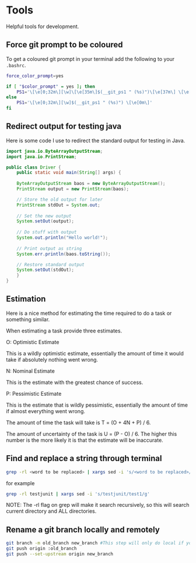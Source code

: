 # Tools
Helpful tools for development.

## Force git prompt to be coloured
To get a coloured git prompt in your terminal add the following to your `.bashrc`.

```bash
force_color_prompt=yes

if [ "$color_prompt" = yes ]; then
    PS1='\[\e[0;32m\][\w]\[\e[35m\]$(__git_ps1 " (%s)")\[\e[37m\] \[\e[0m\]'
else
    PS1='\[\e[0;32m\][\w]$(__git_ps1 " (%s)") \[\e[0m\]'
fi
```

## Redirect output for testing java
Here is some code I use to redirect the standard output for testing in Java.

```java
import java.io.ByteArrayOutputStream;
import java.io.PrintStream;

public class Driver {
	public static void main(String[] args) {
	
	ByteArrayOutputStream baos = new ByteArrayOutputStream();
	PrintStream output = new PrintStream(baos);

	// Store the old output for later
	PrintStream stdOut = System.out;
	
	// Set the new output
	System.setOut(output);
	
	// Do stuff with output
	System.out.println("Hello world!");
	
	// Print output as string
	System.err.println(baos.toString());

	// Restore standard output
	System.setOut(stdOut);
	}
}
```

## Estimation
Here is a nice method for estimating the time required to do a task or something similar.

When estimating a task provide three estimates.

O: Optimistic Estimate

This is a wildly optimistic estimate, essentially the amount of time it would take if absolutely nothing went wrong.

N: Nominal Estimate

This is the estimate with the greatest chance of success.

P: Pessimistic Estimate

This is the estimate that is wildly pessimistic, essentially the amount of time if almost everything went wrong.

The amount of time the task will take is T = (O + 4N + P) / 6.

The amount of uncertainty of the task is U = (P - O) / 6. The higher this number is the more likely it is that the estimate will be inaccurate.

## Find and replace a string through terminal

```bash
grep -rl <word to be replaced> | xargs sed -i 's/<word to be replaced>/<new word to replace>/g'
```
for example

```bash
grep -rl testjunit | xargs sed -i 's/testjunit/test1/g'
```

NOTE: The -rl flag on grep will make it search recursively, so this will search current directory and ALL directories.

## Rename a git branch locally and remotely

```bash
git branch -m old_branch new_branch #This step will only do local if you so choose
git push origin :old_branch
git push --set-upstream origin new_branch
```